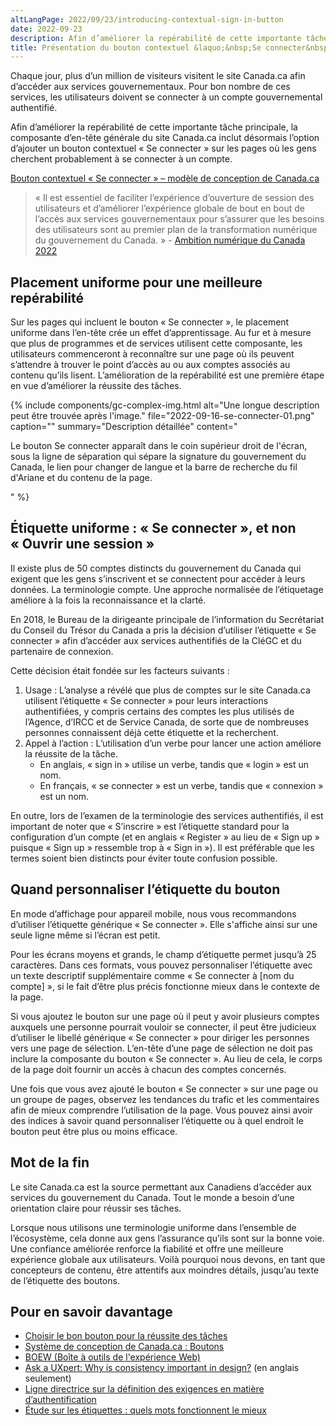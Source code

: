 ```yaml
---
altLangPage: 2022/09/23/introducing-contextual-sign-in-button
date: 2022-09-23
description: Afin d’améliorer la repérabilité de cette importante tâche principale, la composante d’en-tête générale du site Canada.ca inclut désormais l’option d’ajouter un bouton contextuel &laquo;&nbsp;Se connecter&nbsp;&raquo; sur les pages où les gens cherchent probablement à se connecter à un compte.
title: Présentation du bouton contextuel &laquo;&nbsp;Se connecter&nbsp;&raquo;
---
```

Chaque jour, plus d’un million de visiteurs visitent le site Canada.ca afin d’accéder aux services gouvernementaux. Pour bon nombre de ces services, les utilisateurs doivent se connecter à un compte gouvernemental authentifié.

Afin d’améliorer la repérabilité de cette importante tâche principale, la composante d’en-tête générale du site Canada.ca inclut désormais l’option d’ajouter un bouton contextuel &laquo;&nbsp;Se connecter&nbsp;&raquo; sur les pages où les gens cherchent probablement à se connecter à un compte.

[Bouton contextuel &laquo;&nbsp;Se connecter&nbsp;&raquo; – modèle de conception de Canada.ca](https://conception.canada.ca/configurations-conception-communes/connexion-contextuel.html)

> &laquo;&nbsp;Il est essentiel de faciliter l’expérience d’ouverture de session des utilisateurs et d’améliorer l’expérience globale de bout en bout de l’accès aux services gouvernementaux pour s’assurer que les besoins des utilisateurs sont au premier plan de la transformation numérique du gouvernement du Canada.&nbsp;&raquo; - [Ambition numérique du Canada 2022](https://www.canada.ca/fr/gouvernement/systeme/gouvernement-numerique/plans-strategiques-operations-numeriques-gouvernement-canada/ambition-numerique-canada.html)

## Placement uniforme pour une meilleure repérabilité

Sur les pages qui incluent le bouton &laquo;&nbsp;Se connecter&nbsp;&raquo;, le placement uniforme dans l’en-tête crée un effet d’apprentissage. Au fur et à mesure que plus de programmes et de services utilisent cette composante, les utilisateurs commenceront à reconnaître sur une page où ils peuvent s’attendre à trouver le point d’accès au ou aux comptes associés au contenu qu’ils lisent. L’amélioration de la repérabilité est une première étape en vue d’améliorer la réussite des tâches.

{% include components/gc-complex-img.html
   alt="Une longue description peut être trouvée après l'image."
   file="2022-09-16-se-connecter-01.png"
   caption=""
   summary="Description détaillée"
   content="<p>Le bouton Se connecter apparaît dans le coin supérieur droit de l'écran, sous la ligne de séparation qui sépare la signature du gouvernement du Canada, le lien pour changer de langue et la barre de recherche du fil d'Ariane et du contenu de la page.</p>"
%}

## Étiquette uniforme&nbsp;: &laquo;&nbsp;Se connecter&nbsp;&raquo;, et non &laquo;&nbsp;Ouvrir une session&nbsp;&raquo;

Il existe plus de 50 comptes distincts du gouvernement du Canada qui exigent que les gens s’inscrivent et se connectent pour accéder à leurs données. La terminologie compte. Une approche normalisée de l’étiquetage améliore à la fois la reconnaissance et la clarté.

En 2018, le Bureau de la dirigeante principale de l’information du Secrétariat du Conseil du Trésor du Canada a pris la décision d’utiliser l’étiquette &laquo;&nbsp;Se connecter&nbsp;&raquo; afin d’accéder aux services authentifiés de la CléGC et du partenaire de connexion.

Cette décision était fondée sur les facteurs suivants&nbsp;:
1.  Usage&nbsp;: L’analyse a révélé que plus de comptes sur le site Canada.ca utilisent l’étiquette &laquo;&nbsp;Se connecter&nbsp;&raquo; pour leurs interactions authentifiées, y compris certains des comptes les plus utilisés de l’Agence, d’IRCC et de Service Canada, de sorte que de nombreuses personnes connaissent déjà cette étiquette et la recherchent.
2.  Appel à l’action&nbsp;: L’utilisation d’un verbe pour lancer une action améliore la réussite de la tâche.
    -  En anglais, &laquo;&nbsp;sign in&nbsp;&raquo; utilise un verbe, tandis que &laquo;&nbsp;login&nbsp;&raquo; est un nom.
    -  En français, &laquo;&nbsp;se connecter&nbsp;&raquo; est un verbe, tandis que &laquo;&nbsp;connexion&nbsp;&raquo; est un nom.

En outre, lors de l’examen de la terminologie des services authentifiés, il est important de noter que &laquo;&nbsp;S’inscrire&nbsp;&raquo; est l’étiquette standard pour la configuration d’un compte (et en anglais &laquo;&nbsp;Register&nbsp;&raquo; au lieu de &laquo;&nbsp;Sign up&nbsp;&raquo; puisque « Sign up » ressemble trop à « Sign in »). Il est préférable que les termes soient bien distincts pour éviter toute confusion possible.

## Quand personnaliser l’étiquette du bouton

En mode d’affichage pour appareil mobile, nous vous recommandons d’utiliser l’étiquette générique &laquo;&nbsp;Se connecter&nbsp;&raquo;. Elle s'affiche ainsi sur une seule ligne même si l’écran est petit.

Pour les écrans moyens et grands, le champ d’étiquette permet jusqu’à 25 caractères. Dans ces formats, vous pouvez personnaliser l’étiquette avec un texte descriptif supplémentaire comme &laquo;&nbsp;Se connecter à [nom du compte]&nbsp;&raquo;, si le fait d’être plus précis fonctionne mieux dans le contexte de la page.

Si vous ajoutez le bouton sur une page où il peut y avoir plusieurs comptes auxquels une personne pourrait vouloir se connecter, il peut être judicieux d’utiliser le libellé générique &laquo;&nbsp;Se connecter&nbsp;&raquo; pour diriger les personnes vers une page de sélection. L’en-tête d’une page de sélection ne doit pas inclure la composante du bouton &laquo;&nbsp;Se connecter&nbsp;&raquo;. Au lieu de cela, le corps de la page doit fournir un accès à chacun des comptes concernés.

Une fois que vous avez ajouté le bouton &laquo;&nbsp;Se connecter&nbsp;&raquo; sur une page ou un groupe de pages, observez les tendances du trafic et les commentaires afin de mieux comprendre l’utilisation de la page. Vous pouvez ainsi avoir des indices à savoir quand personnaliser l’étiquette ou à quel endroit le bouton peut être plus ou moins efficace.

## Mot de la fin

Le site Canada.ca est la source permettant aux Canadiens d’accéder aux services du gouvernement du Canada. Tout le monde a besoin d’une orientation claire pour réussir ses tâches.

Lorsque nous utilisons une terminologie uniforme dans l’ensemble de l’écosystème, cela donne aux gens l’assurance qu’ils sont sur la bonne voie. Une confiance améliorée renforce la fiabilité et offre une meilleure expérience globale aux utilisateurs. Voilà pourquoi nous devons, en tant que concepteurs de contenu, être attentifs aux moindres détails, jusqu’au texte de l’étiquette des boutons.

## Pour en savoir davantage
-   [Choisir le bon bouton pour la réussite des tâches](https://blogue.canada.ca/2020/12/17/choisir-des-boutons)
-   [Système de conception de Canada.ca&nbsp;: Boutons](https://conception.canada.ca/configurations-conception-communes/boutons.html)
-   [BOEW (Boîte à outils de l'expérience Web)](https://wet-boew.github.io/wet-boew-styleguide/design/buttons-fr)
-   [Ask a UXpert: Why is consistency important in design?](https://www.youtube.com/watch?v=UHUluiMe0cA) (en anglais seulement)
-   [Ligne directrice sur la définition des exigences en matière d’authentification](https://www.tbs-sct.canada.ca/pol/doc-fra.aspx?id=26262)
-   [Étude sur les étiquettes&nbsp;: quels mots fonctionnent le mieux](https://blogue.canada.ca/2020/10/02/etude-sur-les-etiquettes)